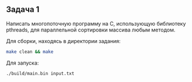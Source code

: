 ## Задача 1
Написать многопоточную программу на C, использующую библиотеку pthreads,
для параллельной сортировки массива любым методом.

Для сборки, находясь в директории задания:
```bash
make clean && make
```

Для запуска:
```bash
./build/main.bin input.txt
```
